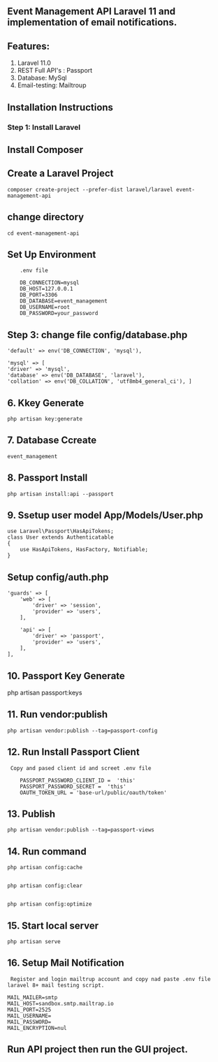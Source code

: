 ## Event Management API Laravel 11 and implementation of email notifications.

## Features:

1.  Laravel 11.0
2.  REST Full API's : Passport
3.  Database: MySql
4.  Email-testing: Mailtroup

## Installation Instructions

### Step 1: Install Laravel

## Install Composer

## Create a Laravel Project

    composer create-project --prefer-dist laravel/laravel event-management-api

## change directory

    cd event-management-api

## Set Up Environment

        .env file

        DB_CONNECTION=mysql
        DB_HOST=127.0.0.1
        DB_PORT=3306
        DB_DATABASE=event_management
        DB_USERNAME=root
        DB_PASSWORD=your_password

## Step 3: change file config/database.php

    'default' => env('DB_CONNECTION', 'mysql'),

    'mysql' => [
    'driver' => 'mysql',
    'database' => env('DB_DATABASE', 'laravel'),
    'collation' => env('DB_COLLATION', 'utf8mb4_general_ci'), ]

## 6. Kkey Generate

    php artisan key:generate

## 7. Database Ccreate

    event_management

## 8. Passport Install

    php artisan install:api --passport

## 9. Ssetup user model App/Models/User.php

    use Laravel\Passport\HasApiTokens;
    class User extends Authenticatable
    {
        use HasApiTokens, HasFactory, Notifiable;
    }

## Setup config/auth.php

    'guards' => [
        'web' => [
            'driver' => 'session',
            'provider' => 'users',
        ],

        'api' => [
            'driver' => 'passport',
            'provider' => 'users',
        ],
    ],

## 10. Passport Key Generate

php artisan passport:keys

## 11. Run vendor:publish

    php artisan vendor:publish --tag=passport-config

## 12. Run Install Passport Client

     Copy and pased client id and screet .env file

        PASSPORT_PASSWORD_CLIENT_ID =  'this'
        PASSPORT_PASSWORD_SECRET =  'this'
        OAUTH_TOKEN_URL = 'base-url/public/oauth/token'

## 13. Publish

    php artisan vendor:publish --tag=passport-views

## 14. Run command

    php artisan config:cache


    php artisan config:clear


    php artisan config:optimize

## 15. Start local server

    php artisan serve

## 16. Setup Mail Notification

     Register and login mailtrup account and copy nad paste .env file laravel 8+ mail testing script.

    MAIL_MAILER=smtp
    MAIL_HOST=sandbox.smtp.mailtrap.io
    MAIL_PORT=2525
    MAIL_USERNAME=
    MAIL_PASSWORD=
    MAIL_ENCRYPTION=nul

## Run API project then run the GUI project.

